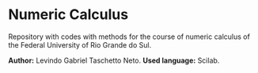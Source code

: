 # Numeric Calculus

Repository with codes with methods for the course of numeric calculus of the Federal University of Rio Grande do Sul.


**Author:** Levindo Gabriel Taschetto Neto.
**Used language:** Scilab.

